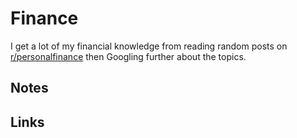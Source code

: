 # Finance

I get a lot of my financial knowledge from reading random posts on [r/personalfinance](https://www.reddit.com/r/personalfinance) then Googling further about the topics.

## Notes

## Links
